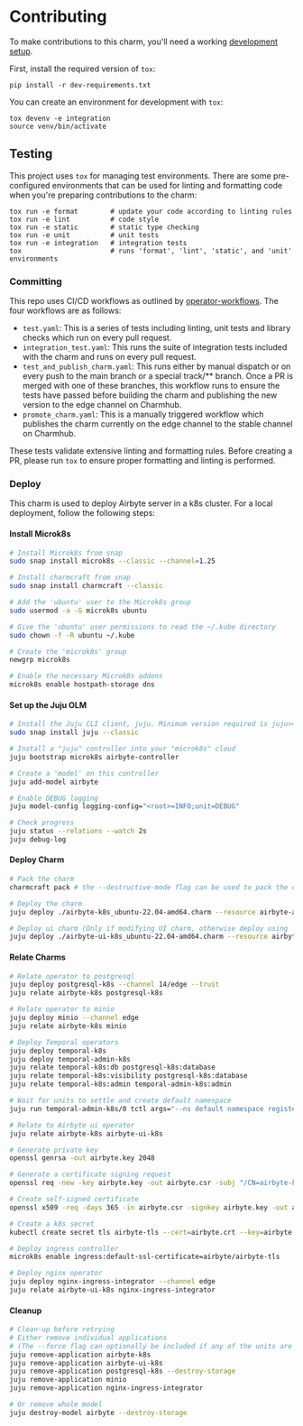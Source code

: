 # Contributing

To make contributions to this charm, you'll need a working
[development setup](https://juju.is/docs/sdk/dev-setup).

First, install the required version of `tox`:

```shell
pip install -r dev-requirements.txt
```

You can create an environment for development with `tox`:

```shell
tox devenv -e integration
source venv/bin/activate
```

## Testing

This project uses `tox` for managing test environments. There are some
pre-configured environments that can be used for linting and formatting code
when you're preparing contributions to the charm:

```shell
tox run -e format        # update your code according to linting rules
tox run -e lint          # code style
tox run -e static        # static type checking
tox run -e unit          # unit tests
tox run -e integration   # integration tests
tox                      # runs 'format', 'lint', 'static', and 'unit' environments
```

### Committing

This repo uses CI/CD workflows as outlined by
[operator-workflows](https://github.com/canonical/operator-workflows). The four
workflows are as follows:

- `test.yaml`: This is a series of tests including linting, unit tests and
  library checks which run on every pull request.
- `integration_test.yaml`: This runs the suite of integration tests included
  with the charm and runs on every pull request.
- `test_and_publish_charm.yaml`: This runs either by manual dispatch or on every
  push to the main branch or a special track/\*\* branch. Once a PR is merged
  with one of these branches, this workflow runs to ensure the tests have passed
  before building the charm and publishing the new version to the edge channel
  on Charmhub.
- `promote_charm.yaml`: This is a manually triggered workflow which publishes
  the charm currently on the edge channel to the stable channel on Charmhub.

These tests validate extensive linting and formatting rules. Before creating a
PR, please run `tox` to ensure proper formatting and linting is performed.

### Deploy

This charm is used to deploy Airbyte server in a k8s cluster. For a local
deployment, follow the following steps:

#### Install Microk8s

```bash
# Install Microk8s from snap
sudo snap install microk8s --classic --channel=1.25

# Install charmcraft from snap
sudo snap install charmcraft --classic

# Add the 'ubuntu' user to the Microk8s group
sudo usermod -a -G microk8s ubuntu

# Give the 'ubuntu' user permissions to read the ~/.kube directory
sudo chown -f -R ubuntu ~/.kube

# Create the 'microk8s' group
newgrp microk8s

# Enable the necessary Microk8s addons
microk8s enable hostpath-storage dns
```

#### Set up the Juju OLM

```bash
# Install the Juju CLI client, juju. Minimum version required is juju>=3.1.
sudo snap install juju --classic

# Install a "juju" controller into your "microk8s" cloud
juju bootstrap microk8s airbyte-controller

# Create a 'model' on this controller
juju add-model airbyte

# Enable DEBUG logging
juju model-config logging-config="<root>=INFO;unit=DEBUG"

# Check progress
juju status --relations --watch 2s
juju debug-log
```

#### Deploy Charm

```bash
# Pack the charm
charmcraft pack # the --destructive-mode flag can be used to pack the charm using the current host.

# Deploy the charm
juju deploy ./airbyte-k8s_ubuntu-22.04-amd64.charm --resource airbyte-api-server=airbyte/airbyte-api-server:0.60.0 --resource airbyte-bootloader=airbyte/bootloader:0.60.0 --resource airbyte-connector-builder-server=airbyte/connector-builder-server:0.60.0 --resource airbyte-cron=airbyte/cron:0.60.0 --resource airbyte-pod-sweeper=bitnami/kubectl:1.29.4 --resource airbyte-server=airbyte/server:0.60.0 --resource airbyte-worker=airbyte/worker:0.60.0

# Deploy ui charm (Only if modifying UI charm, otherwise deploy using `juju deploy airbyte-ui-k8s --channel edge`)
juju deploy ./airbyte-ui-k8s_ubuntu-22.04-amd64.charm --resource airbyte-webapp=airbyte/webapp:0.60.0
```

#### Relate Charms

```bash
# Relate operator to postgresql
juju deploy postgresql-k8s --channel 14/edge --trust
juju relate airbyte-k8s postgresql-k8s

# Relate operator to minio
juju deploy minio --channel edge
juju relate airbyte-k8s minio

# Deploy Temporal operators
juju deploy temporal-k8s
juju deploy temporal-admin-k8s
juju relate temporal-k8s:db postgresql-k8s:database
juju relate temporal-k8s:visibility postgresql-k8s:database
juju relate temporal-k8s:admin temporal-admin-k8s:admin

# Wait for units to settle and create default namespace
juju run temporal-admin-k8s/0 tctl args="--ns default namespace register -rd 3"

# Relate to Airbyte ui operator
juju relate airbyte-k8s airbyte-ui-k8s

# Generate private key
openssl genrsa -out airbyte.key 2048

# Generate a certificate signing request
openssl req -new -key airbyte.key -out airbyte.csr -subj "/CN=airbyte-k8s"

# Create self-signed certificate
openssl x509 -req -days 365 -in airbyte.csr -signkey airbyte.key -out airbyte.crt -extfile <(printf "subjectAltName=DNS:airbyte-k8s")

# Create a k8s secret
kubectl create secret tls airbyte-tls --cert=airbyte.crt --key=airbyte.key

# Deploy ingress controller
microk8s enable ingress:default-ssl-certificate=airbyte/airbyte-tls

# Deploy nginx operator
juju deploy nginx-ingress-integrator --channel edge
juju relate airbyte-ui-k8s nginx-ingress-integrator
```

#### Cleanup

```bash
# Clean-up before retrying
# Either remove individual applications 
# (The --force flag can optionally be included if any of the units are in error state)
juju remove-application airbyte-k8s
juju remove-application airbyte-ui-k8s
juju remove-application postgresql-k8s --destroy-storage
juju remove-application minio
juju remove-application nginx-ingress-integrator

# Or remove whole model
juju destroy-model airbyte --destroy-storage
```
